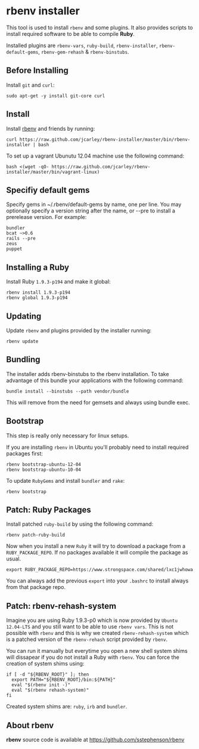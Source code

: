 rbenv installer
===============

This tool is used to install `rbenv` and some plugins. It also provides 
scripts to install required software to be able to compile **Ruby**.

Installed plugins are `rbenv-vars`, `ruby-build`, `rbenv-installer`, `rbenv-default-gems`, `rbenv-gem-rehash` & `rbenv-binstubs`.

Before Installing
-----------------

Install `git` and `curl`:

    sudo apt-get -y install git-core curl


Install
-------

Install [rbenv] and friends by running:

    curl https://raw.github.com/jcarley/rbenv-installer/master/bin/rbenv-installer | bash

To set up a vagrant Ubunutu 12.04 machine use the following command:

    bash <(wget -qO- https://raw.github.com/jcarley/rbenv-installer/master/bin/vagrant-linux)


Specifiy default gems
---------------------
Specify gems in ~/.rbenv/default-gems by name, one per line. You may optionally specify a version 
string after the name, or --pre to install a prerelease version. For example:

    bundler
    bcat ~>0.6
    rails --pre
    zeus
    puppet


Installing a Ruby
-----------------

Install Ruby `1.9.3-p194` and make it global:

    rbenv install 1.9.3-p194
    rbenv global 1.9.3-p194


Updating
--------

Update `rbenv` and plugins provided by the installer running:

    rbenv update


Bundling
--------
The installer adds rbenv-binstubs to the rbenv installation.  To take advantage of this
bundle your applications with the following command:

    bundle install --binstubs --path vendor/bundle

This will remove from the need for gemsets and always using bundle exec.


Bootstrap
---------

This step is really only necessary for linux setups.

If you are installing `rbenv` in Ubuntu you'll probably need to install
required packages first:

    rbenv bootstrap-ubuntu-12-04
    rbenv bootstrap-ubuntu-10-04

To update `RubyGems` and install `bundler` and `rake`:

    rbenv bootstrap


Patch: Ruby Packages
--------------------

Install patched `ruby-build` by using the following command:

    rbenv patch-ruby-build

Now when you install a new `Ruby` it will try to download a package
from a `RUBY_PACKAGE_REPO`. If no packages available it will compile
the package as usual.

    export RUBY_PACKAGE_REPO=https://www.strongspace.com/shared/lxc1jwhowa

You can always add the previous `export` into your `.bashrc` to install
always from that package repo.


Patch: rbenv-rehash-system
--------------------------

Imagine you are using Ruby 1.9.3-p0 which is now provided by `Ubuntu 12.04-LTS`
and you still want to be able to use `rbenv vars`. This is not possible with
`rbenv` and this is why we created `rbenv-rehash-system` which is a patched
version of the `rbenv-rehash` script provided by `rbenv`.

You can run it manually but everytime you open a new shell system shims will
dissapear if you do not install a Ruby with `rbenv`. You can force the creation
of system shims using:

    if [ -d "${RBENV_ROOT}" ]; then
      export PATH="${RBENV_ROOT}/bin:${PATH}"
      eval "$(rbenv init -)"
      eval "$(rbenv rehash-system)"
    fi

Created system shims are: `ruby`, `irb` and `bundler`.


About rbenv
-----------

**rbenv** source code is available at <https://github.com/sstephenson/rbenv>

[rbenv]: https://github.com/sstephenson/rbenv
